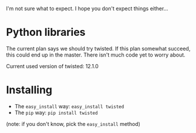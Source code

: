 I'm not sure what to expect. I hope you don't expect things either...

# Python libraries

The current plan says we should try twisted. If this plan somewhat succeed,
this could end up in the master. There isn't much code yet to worry about.

Current used version of twisted: 12.1.0

# Installing

* The `easy_install` way: `easy_install twisted`
* The `pip` way: `pip install twisted`

(note: if you don't know, pick the `easy_install` method)
